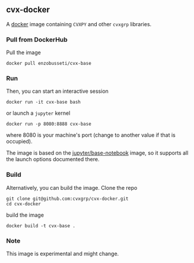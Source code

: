 ## cvx-docker

A [docker](https://www.docker.com/community-edition) image containing `CVXPY` and other `cvxgrp` libraries.

### Pull from DockerHub
Pull the image

```
docker pull enzobusseti/cvx-base
```

### Run
Then, you can start an interactive session
```
docker run -it cvx-base bash
```
or launch a `jupyter` kernel
```
docker run -p 8080:8888 cvx-base
```
where 8080 is your machine's port (change to another value if that is occupied).

The image is based on the
[jupyter/base-notebook](https://github.com/jupyter/docker-stacks/tree/master/base-notebook) 
image, so it supports all the launch options documented there.

### Build
Alternatively, you can build the image. Clone the repo

```
git clone git@github.com:cvxgrp/cvx-docker.git
cd cvx-docker
```
build the image

```
docker build -t cvx-base .
```

### Note

This image is experimental and might change.
